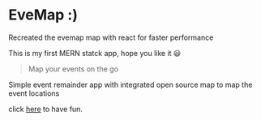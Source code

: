 # EveMap :)

Recreated the evemap map with react for faster performance

This is my first MERN statck app, hope you like it 😃

> Map your events on the go

Simple event remainder app with integrated open source map to map the event locations

click [here] to have fun.

[here]: //evemap-mern.herokuapp.com
